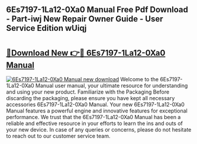 ## 6Es7197-1La12-0Xa0 Manual Free Pdf Download - Part-iwj New Repair Owner Guide - User Service Edition wUiqj

# <h2><a href="http://cf20909.oget.top/?id=6Es7197-1La12-0Xa0+Manual">🔗Download New 👉🔴 6Es7197-1La12-0Xa0 Manual</a></h2>

[![6Es7197-1La12-0Xa0 Manual new download](https://i.imgur.com/5g1atiW.png)](http://cf20909.oget.top/?id=6Es7197-1La12-0Xa0+Manual)
Welcome to the 6Es7197-1La12-0Xa0 Manual user manual, your ultimate resource for understanding and using your new product. Familiarize with the Packaging Before discarding the packaging, please ensure you have kept all necessary accessories 6Es7197-1La12-0Xa0 Manual. Your new 6Es7197-1La12-0Xa0 Manual features a powerful engine and innovative features for exceptional performance. We trust that the 6Es7197-1La12-0Xa0 Manual has been a reliable and effective resource in your efforts to learn the ins and outs of your new device. In case of any queries or concerns, please do not hesitate to reach out to our customer service team.
